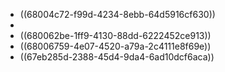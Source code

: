 - ((68004c72-f99d-4234-8ebb-64d5916cf630))
-
- ((680062be-1ff9-4130-88dd-6222452ce913))
- ((68006759-4e07-4520-a79a-2c4111e8f69e))
- ((67eb285d-2388-45d4-9da4-6ad10dcf6aca))
